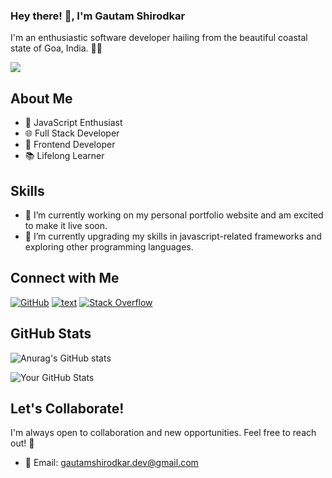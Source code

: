 ### Hey there! 👋, I'm Gautam Shirodkar

I'm an enthusiastic software developer hailing from the beautiful coastal state of Goa, India. 👨‍💻

![](https://komarev.com/ghpvc/?username=gautam-shirodkar&color=blueviolet&style=for-the-badge&label=My+Profile+hits)

## About Me

- 🚀 JavaScript Enthusiast
- 🌐 Full Stack Developer
- 🌈 Frontend Developer
- 📚 Lifelong Learner

## Skills



- 🔭 I’m currently working on my personal portfolio website and am excited to make it live soon.
- 🌱 I’m currently upgrading my skills in javascript-related frameworks and exploring other programming languages.

<!-- 
## Projects

Here are some projects I've been working on:

1. [Project 1](#) - Brief description of the project.
2. [Project 2](#) - Brief description of the project.
3. [Project 3](#) - Brief description of the project.
-->
## Connect with Me

[![GitHub](https://img.shields.io/badge/github/gautam-shirodkar?label=Github&style=for-the-badge&logo=github)](https://github.com/gautam-shirodkar)
[![text](https://img.shields.io/badge/LinkedIn-0077B5?style=for-the-badge&logo=linkedin&logoColor=white)](https://www.linkedin.com/in/gautam-shirodkar)
[![Stack Overflow](https://img.shields.io/stackexchange/stackoverflow/r/5315670?label=Stack%20Overflow&logo=stackoverflow&style=for-the-badge)](https://stackoverflow.com/users/5315670/gautam)


<!-- - 🌐 Portfolio: [Your Portfolio Website](https://www.your-portfolio.com) -->

## GitHub Stats
![Anurag's GitHub stats](https://github-readme-stats.vercel.app/api?username=gautam-shirodkar&show_icons=true&theme=radical)

![Your GitHub Stats](https://github-readme-stats.vercel.app/api?username=gautam-shirodkar&show_icons=true)

## Let's Collaborate!

I'm always open to collaboration and new opportunities. Feel free to reach out! 🤝

- 📧 Email: gautamshirodkar.dev@gmail.com

<!--
**gautam-shirodkar/gautam-shirodkar** is a ✨ _special_ ✨ repository because its `README.md` (this file) appears on your GitHub profile.

Here are some ideas to get you started:

- 🔭 I’m currently working on ...
- 🌱 I’m currently learning ...
- 👯 I’m looking to collaborate on ...
- 🤔 I’m looking for help with ...
- 💬 Ask me about ...
- 📫 How to reach me: ...
- 😄 Pronouns: ...
- ⚡ Fun fact: ...
-->
